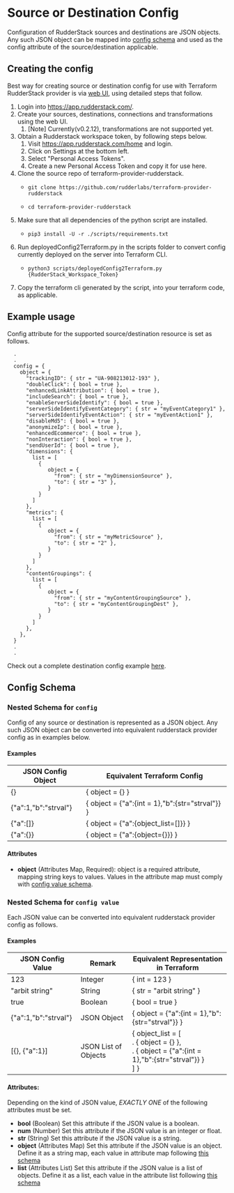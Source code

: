 # Source or Destination Config
Configuration of RudderStack sources and destinations are JSON objects. Any such JSON object can be mapped into [config schema](#nestedatt-config) and used as the config attribute of the source/destination applicable.

<a id="creating-config"></a>
## Creating the config
Best way for creating source or destination config for use with Terraform RudderStack provider is via [web UI](https://app.rudderstack.com/), using detailed steps that follow.
   1. Login into https://app.rudderstack.com/.
   1. Create your sources, destinations, connections and transformations using the web UI. 
      1. [Note] Currently(v0.2.12), transformations are not supported yet.
   1. Obtain a Rudderstack workspace token, by following steps below.
      1. Visit https://app.rudderstack.com/home and login.
      1. Click on Settings at the bottom left.
      1. Select "Personal Access Tokens".
      1. Create a new Personal Access Token and copy it for use here.
   1. Clone the source repo of terraform-provider-rudderstack.
      *     git clone https://github.com/rudderlabs/terraform-provider-rudderstack
      *     cd terraform-provider-rudderstack
   1. Make sure that all dependencies of the python script are installed.
      *     pip3 install -U -r ./scripts/requirements.txt
   1. Run deployedConfig2Terraform.py in the scripts folder to convert config currently deployed on the server into Terraform CLI.
      *     python3 scripts/deployedConfig2Terraform.py {RudderStack_Workspace_Token}
   1. Copy the terraform cli generated by the script, into your terraform code, as applicable.

## Example usage
Config attribute for the supported source/destination resource is set as follows.
```
  .
  .
  config = {
    object = {
      "trackingID": { str = "UA-908213012-193" },
      "doubleClick": { bool = true },
      "enhancedLinkAttribution": { bool = true },
      "includeSearch": { bool = true },
      "enableServerSideIdentify": { bool = true },
      "serverSideIdentifyEventCategory": { str = "myEventCategory1" },
      "serverSideIdentifyEventAction": { str = "myEventAction1" },
      "disableMd5": { bool = true },
      "anonymizeIp": { bool = true },
      "enhancedEcommerce": { bool = true },
      "nonInteraction": { bool = true },
      "sendUserId": { bool = true },
      "dimensions": {
        list = [
          {
             object = {
               "from": { str = "myDimensionSource" },
               "to": { str = "3" },
             }
          }
        ]
      },
      "metrics": {
        list = [
          {
             object = {
               "from": { str = "myMetricSource" },
               "to": { str = "2" },
             }
          }
        ]
      },
      "contentGroupings": {
        list = [
          {
             object = {
               "from": { str = "myContentGroupingSource" },
               "to": { str = "myContentGroupingDest" },
             }
          }
        ]
      },
    },
  }
  .
  .
```

Check out a complete destination config example [here](../resources/destination.md#example). 

<a id="config-schema"></a>
## Config Schema

<a id="nestedatt--config"></a>
### Nested Schema for `config`
Config of any source or destination is represented as a JSON object. Any such JSON object can be converted into equivalent
rudderstack provider config as in examples below.

#### Examples
|JSON Config Object  | Equivalent Terraform Config                             |
|--------------------|---------------------------------------------------------|
|{}                  | { object = {} }                                         |
|{"a":1,"b":"strval"}| { object = {"a":{int = 1},"b":{str="strval"}} }         |
|{"a":[]}            | { object = {"a":{object_list=[]}} }                     |
|{"a":{}}            | { object = {"a":{object={}}} }                     |

#### Attributes

- **object** (Attributes Map, Required): object is a required attribute, mapping string keys to values. Values in the attribute map must comply with [config value schema](#nestedatt--config--value).

<a id="nestedatt--config--value"></a>
### Nested Schema for `config value`
Each JSON value can be converted into equivalent rudderstack provider config as follows.

#### Examples
|JSON Config Value   | Remark                   | Equivalent Representation in Terraform                  |
|--------------------|--------------------------|---------------------------------------------------------|
|123                 | Integer                  | { int = 123 }                                           |
|"arbit string"      | String                   | { str = "arbit string" }                                |
|true                | Boolean                  | { bool = true }                                         |
|{"a":1,"b":"strval"}| JSON Object              | { object = {"a":{int = 1},"b":{str="strval"}} }         |
|[{}, {"a":1}]       | JSON List of Objects     | { object_list = [<BR/>.  { object = {} },<BR/>.  { object = {"a":{int = 1},"b":{str="strval"}} }<BR/>] }|

#### Attributes:

Depending on the kind of JSON value, *EXACTLY ONE* of the following attributes must be set.

- **bool** (Boolean) Set this attribute if the JSON value is a boolean.
- **num** (Number) Set this attribute if the JSON value is an integer or float.
- **str** (String) Set this attribute if the JSON value is a string.
- **object** (Attributes Map) Set this attribute if the JSON value is an object. Define it as a string map, each value in attribute map following [this schema](#nestedatt--config--value)
- **list** (Attributes List) Set this attribute if the JSON value is a list of objects. Define it as a list, each value in the attribute list following [this schema](#nestedatt--config--value)

